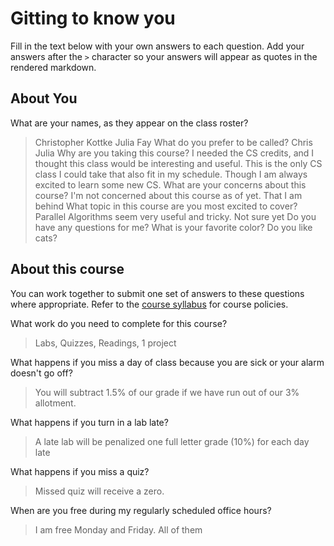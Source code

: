 # Gitting to know you
Fill in the text below with your own answers to each question. Add your answers after the `>` character so your answers will appear as quotes in the rendered markdown.

## About You
What are your names, as they appear on the class roster?
> Christopher Kottke
> Julia Fay
What do you prefer to be called?
> Chris
> Julia
Why are you taking this course?
> I needed the CS credits, and I thought this class would be interesting and useful.
> This is the only CS class I could take that also fit in my schedule. Though I am always excited to learn some new CS.
What are your concerns about this course?
> I'm not concerned about this course as of yet.
> That I am behind
What topic in this course are you most excited to cover?
> Parallel Algorithms seem very useful and tricky.
> Not sure yet
Do you have any questions for me?
> What is your favorite color?
> Do you like cats? 
## About this course
You can work together to submit one set of answers to these questions where appropriate. Refer to the [course syllabus](http://www.cs.grinnell.edu/~curtsinger/teaching/2016S/CSC213/syllabus/) for course policies.

What work do you need to complete for this course?
> Labs, Quizzes, Readings, 1 project

What happens if you miss a day of class because you are sick or your alarm doesn't go off?
> You will subtract 1.5% of our grade if we have run out of our 3% allotment.

What happens if you turn in a lab late?
> A late lab will be penalized one full letter grade (10%) for each day late

What happens if you miss a quiz?
> Missed quiz will receive a zero. 

When are you free during my regularly scheduled office hours?
> I am free Monday and Friday.
> All of them

